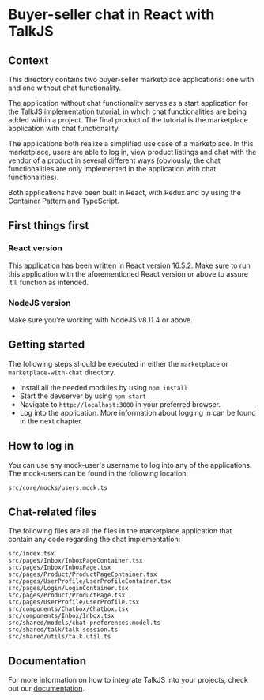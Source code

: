 # Buyer-seller chat in React with TalkJS

## Context
This directory contains two buyer-seller marketplace applications: one with and one without chat functionality.

The application without chat functionality serves as a start application for the TalkJS implementation [tutorial](https://talkjs.com/tutorials/article/add-buyer-seller-chat-into-a-marketplace-with-react/), in which chat functionalities are being added within a project. The final product of the tutorial is the marketplace application with chat functionality. 

The applications both realize a simplified use case of a marketplace. In this marketplace, users are able to log in, view product listings and chat with the vendor of a product in several different ways (obviously, the chat functionalities are only implemented in the application with chat functionalities).

Both applications have been built in React, with Redux and by using the Container Pattern and TypeScript.

## First things first

### React version
This application has been written in React version 16.5.2.
Make sure to run this application with the aforementioned React version or above to assure it'll function as intended.

### NodeJS version
Make sure you're working with NodeJS v8.11.4 or above.

## Getting started
The following steps should be executed in either the ```marketplace``` or ```marketplace-with-chat``` directory.

- Install all the needed modules by using ```npm install```
- Start the devserver by using ```npm start```
- Navigate to ```http://localhost:3000``` in your preferred browser.
- Log into the application. More information about logging in can be found in the next chapter.

## How to log in
You can use any mock-user's username to log into any of the applications. The mock-users can be found in the following location:
```
src/core/mocks/users.mock.ts
```

## Chat-related files
The following files are all the files in the marketplace application that contain any code regarding the chat implementation:
```
src/index.tsx
src/pages/Inbox/InboxPageContainer.tsx
src/pages/Inbox/InboxPage.tsx
src/pages/Product/ProductPageContainer.tsx
src/pages/UserProfile/UserProfileContainer.tsx
src/pages/Login/LoginContainer.tsx
src/pages/Product/ProductPage.tsx
src/pages/UserProfile/UserProfile.tsx
src/components/Chatbox/Chatbox.tsx
src/components/Inbox/Inbox.tsx
src/shared/models/chat-preferences.model.ts
src/shared/talk/talk-session.ts
src/shared/utils/talk.util.ts
```

## Documentation
For more information on how to integrate TalkJS into your projects, check out our [documentation](https://talkjs.com/docs/?ref=gh-example-readme).
